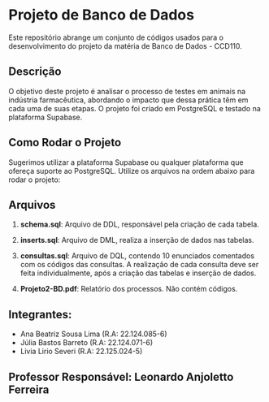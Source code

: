 # Projeto de Banco de Dados
Este repositório abrange um conjunto de códigos usados para o desenvolvimento do projeto da matéria de Banco de Dados - CCD110.

## Descrição
O objetivo deste projeto é analisar o processo de testes em animais na indústria farmacêutica, abordando o impacto que dessa prática têm em cada uma de suas etapas. O projeto foi criado em PostgreSQL e testado na plataforma Supabase.

## Como Rodar o Projeto
Sugerimos utilizar a plataforma Supabase ou qualquer plataforma que ofereça suporte ao PostgreSQL. Utilize os arquivos na ordem abaixo para rodar o projeto:

## Arquivos

1. **schema.sql**: Arquivo de DDL, responsável pela criação de cada tabela.

2. **inserts.sql**: Arquivo de DML, realiza a inserção de dados nas tabelas.

3. **consultas.sql**: Arquivo de DQL, contendo 10 enunciados comentados com os códigos das consultas. A realização de cada consulta deve ser feita individualmente, após a criação das tabelas e inserção de dados.
   
5. **Projeto2-BD.pdf**: Relatório dos processos. Não contém códigos.

## Integrantes:
- Ana Beatriz Sousa Lima (R.A: 22.124.085-6)
- Júlia Bastos Barreto (R.A: 22.124.071-6)
- Livia Lirio Severi (R.A: 22.125.024-5)

## Professor Responsável: Leonardo Anjoletto Ferreira
